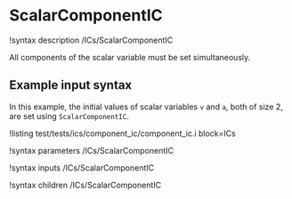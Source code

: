 # ScalarComponentIC

!syntax description /ICs/ScalarComponentIC

All components of the scalar variable must be set simultaneously.

## Example input syntax

In this example, the initial values of scalar variables `v` and `a`, both of size 2, are set using `ScalarComponentIC`.

!listing test/tests/ics/component_ic/component_ic.i block=ICs

!syntax parameters /ICs/ScalarComponentIC

!syntax inputs /ICs/ScalarComponentIC

!syntax children /ICs/ScalarComponentIC
